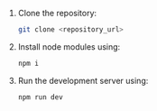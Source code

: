 1. Clone the repository:
   ```bash
   git clone <repository_url>
   ```
2. Install node modules using:
   ```bash
   npm i
   ```
3. Run the development server using:
   ```bash
   npm run dev
   ```
